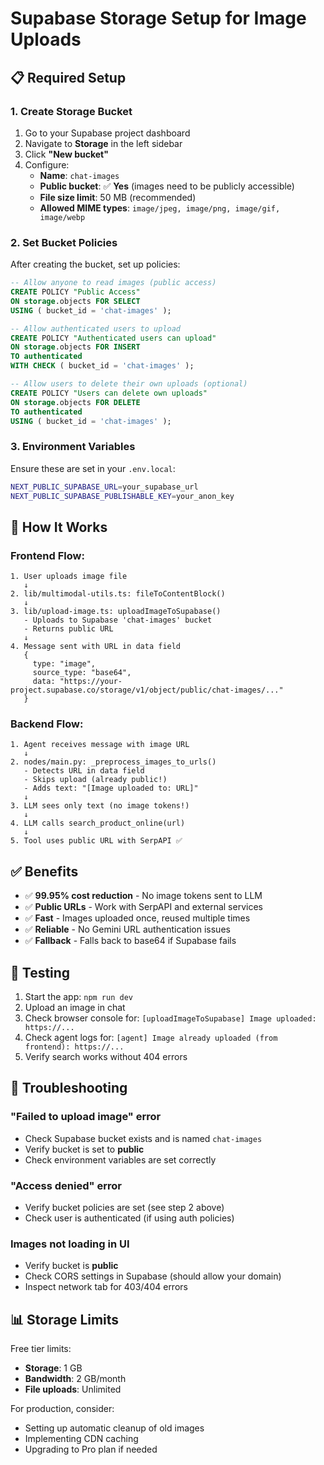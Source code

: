 # Supabase Storage Setup for Image Uploads

## 📋 **Required Setup**

### **1. Create Storage Bucket**

1. Go to your Supabase project dashboard
2. Navigate to **Storage** in the left sidebar
3. Click **"New bucket"**
4. Configure:
   - **Name**: `chat-images`
   - **Public bucket**: ✅ **Yes** (images need to be publicly accessible)
   - **File size limit**: 50 MB (recommended)
   - **Allowed MIME types**: `image/jpeg, image/png, image/gif, image/webp`

### **2. Set Bucket Policies**

After creating the bucket, set up policies:

```sql
-- Allow anyone to read images (public access)
CREATE POLICY "Public Access"
ON storage.objects FOR SELECT
USING ( bucket_id = 'chat-images' );

-- Allow authenticated users to upload
CREATE POLICY "Authenticated users can upload"
ON storage.objects FOR INSERT
TO authenticated
WITH CHECK ( bucket_id = 'chat-images' );

-- Allow users to delete their own uploads (optional)
CREATE POLICY "Users can delete own uploads"
ON storage.objects FOR DELETE
TO authenticated
USING ( bucket_id = 'chat-images' );
```

### **3. Environment Variables**

Ensure these are set in your `.env.local`:

```bash
NEXT_PUBLIC_SUPABASE_URL=your_supabase_url
NEXT_PUBLIC_SUPABASE_PUBLISHABLE_KEY=your_anon_key
```

## 🔄 **How It Works**

### **Frontend Flow:**
```
1. User uploads image file
   ↓
2. lib/multimodal-utils.ts: fileToContentBlock()
   ↓
3. lib/upload-image.ts: uploadImageToSupabase()
   - Uploads to Supabase 'chat-images' bucket
   - Returns public URL
   ↓
4. Message sent with URL in data field
   {
     type: "image",
     source_type: "base64",
     data: "https://your-project.supabase.co/storage/v1/object/public/chat-images/..."
   }
```

### **Backend Flow:**
```
1. Agent receives message with image URL
   ↓
2. nodes/main.py: _preprocess_images_to_urls()
   - Detects URL in data field
   - Skips upload (already public!)
   - Adds text: "[Image uploaded to: URL]"
   ↓
3. LLM sees only text (no image tokens!)
   ↓
4. LLM calls search_product_online(url)
   ↓
5. Tool uses public URL with SerpAPI ✅
```

## ✅ **Benefits**

- ✅ **99.95% cost reduction** - No image tokens sent to LLM
- ✅ **Public URLs** - Work with SerpAPI and external services
- ✅ **Fast** - Images uploaded once, reused multiple times
- ✅ **Reliable** - No Gemini URL authentication issues
- ✅ **Fallback** - Falls back to base64 if Supabase fails

## 🧪 **Testing**

1. Start the app: `npm run dev`
2. Upload an image in chat
3. Check browser console for: `[uploadImageToSupabase] Image uploaded: https://...`
4. Check agent logs for: `[agent] Image already uploaded (from frontend): https://...`
5. Verify search works without 404 errors

## 🔧 **Troubleshooting**

### **"Failed to upload image" error**
- Check Supabase bucket exists and is named `chat-images`
- Verify bucket is set to **public**
- Check environment variables are set correctly

### **"Access denied" error**
- Verify bucket policies are set (see step 2 above)
- Check user is authenticated (if using auth policies)

### **Images not loading in UI**
- Verify bucket is **public**
- Check CORS settings in Supabase (should allow your domain)
- Inspect network tab for 403/404 errors

## 📊 **Storage Limits**

Free tier limits:
- **Storage**: 1 GB
- **Bandwidth**: 2 GB/month
- **File uploads**: Unlimited

For production, consider:
- Setting up automatic cleanup of old images
- Implementing CDN caching
- Upgrading to Pro plan if needed
